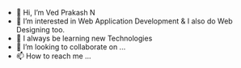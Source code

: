 - 👋 Hi, I’m Ved Prakash N
- 👀 I’m interested in Web Application Development & I also do Web Designing too. 
- 🌱 I always be learning new Technologies
- 💞️ I’m looking to collaborate on ...
- 📫 How to reach me ...

<!---
VedPrakashN/VedPrakashN is a ✨ special ✨ repository because its `README.md` (this file) appears on your GitHub profile.
You can click the Preview link to take a look at your changes.
--->
